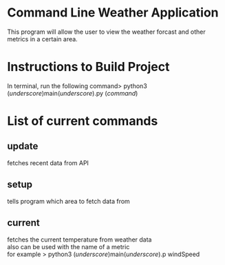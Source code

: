 # Command Line Weather Application 
This program will allow the user to view the weather forcast and other metrics in 
a certain area. 
# Instructions to Build Project 
In terminal, run the following command>
 python3 (*underscore*)main(*underscore*).py (*command*)
# List of current commands 
## update 
fetches recent data from API 
## setup 
tells program which area to fetch data from 
## current 
fetches the current temperature from weather data   
also can be used with the name of a metric   
for example > python3 (*underscore*)main(*underscore*).p windSpeed

